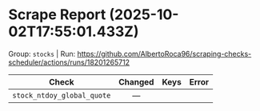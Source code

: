 # Scrape Report (2025-10-02T17:55:01.433Z)

Group: `stocks`  |  Run: https://github.com/AlbertoRoca96/scraping-checks-scheduler/actions/runs/18201265712

| Check | Changed | Keys | Error |
|---|:---:|:--|:--|
| `stock_ntdoy_global_quote` | — |  |  |
